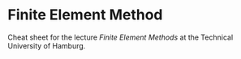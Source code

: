 # Finite Element Method
Cheat sheet for the lecture *Finite Element Methods* at the Technical University of Hamburg.
